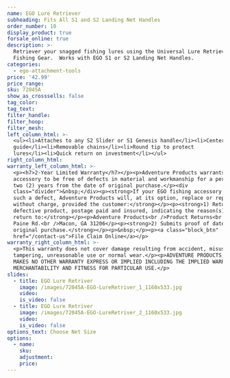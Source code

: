 ```yaml
---
name: EGO Lure Retriever
subheading: Fits All S1 and S2 Landing Net Handles
order_number: 10
display_product: true
forsale_online: true
description: >-
  Retriever your snagged fishing lures using the Universal Lure Retriever by EGO
  Fishing Gear.  Works with EGO S1 or S2 Landing Net Handles.
categories:
  - ego-attachment-tools
price: '42.99'
price_range:
sku: 72045A
show_as_crosssells: false
tag_color:
tag_text:
filter_handle:
filter_hoop:
filter_mesh:
left_column_html: >-
  <ul><li>Attaches to any S2 Slider or S1 Genesis handle</li><li>Center line
  guide</li><li>Removable chains</li><li>Round tip to protect
  lures</li><li>Quick return on investment</li></ul>
right_column_html:
warranty_left_column_html: >-
  <p><h7>2-Year Limited Warranty</h7></p><p>Adventure Products warrants your EGO
  accessory to be free of defects in material and workmanship for a period of
  two (2) years from the date of original purchase.</p><div
  class="divider">&nbsp;</div><p><strong>If your EGO fishing accessory exhibits
  such a defect, Adventure Products will, at its option, replace or repair it
  without charge, provided the customer:</strong></p><p><strong>1) Returns the
  defective product, postage paid and insured, indicating the reason(s) for the
  return to:</strong></p><p>Adventure Products<br />Product Returns<br />889 Guy
  Paine Rd.<br />Macon, GA 31206</p><p><strong>2) Submits proof of date of
  original purchase.</strong></p><p>&nbsp;</p><p><a class="block_btn"
  href="/contact-us">File Claim Online</a></p>
warranty_right_column_html: >-
  <p>This warranty does not cover damage resulting from accident, misuse, abuse,
  tampering, unreasonable use or normal wear.</p><p>ADVENTURE PRODUCTS, INC.
  MAKES NO OTHER WARRANTY EXPRESS OR IMPLIED INCLUDING THE IMPLIED WARRANTIES OF
  MERCHANTABILITY AND FITNESS FOR PARTICULAR USE.</p>
slides:
  - title: EGO Lure Retriver
    image: /images/72045A-EGO-LureRetriver_1_1160x533.jpg
    video:
    is_video: false
  - title: EGO Lure Retriver
    image: /images/72045A-EGO-LureRetriver_2_1160x533.jpg
    video:
    is_video: false
options_text: Choose Net Size
options:
  - name:
    sku:
    adjustment:
    price:
---
```

